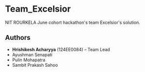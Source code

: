 # Team_Excelsior
NIT ROURKELA June cohort hackathon's team Excelsior's solution.

## Authors

- **Hrishikesh Acharyya** (124EE0084) – Team Lead
- Ayushman Senapati
- Pulin Mohapatra
- Sambit Prakash Sahoo